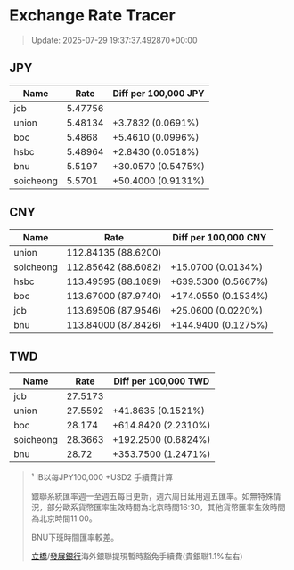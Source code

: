 # Exchange Rate Tracer

> Update: 2025-07-29 19:37:37.492870+00:00

## JPY

| Name      |    Rate | Diff per 100,000 JPY   |
|-----------|---------|------------------------|
| jcb       | 5.47756 |                        |
| union     | 5.48134 | +3.7832 (0.0691%)      |
| boc       | 5.4868  | +5.4610 (0.0996%)      |
| hsbc      | 5.48964 | +2.8430 (0.0518%)      |
| bnu       | 5.5197  | +30.0570 (0.5475%)     |
| soicheong | 5.5701  | +50.4000 (0.9131%)     |

## CNY

| Name      | Rate                | Diff per 100,000 CNY   |
|-----------|---------------------|------------------------|
| union     | 112.84135	(88.6200) |                        |
| soicheong | 112.85642	(88.6082) | +15.0700 (0.0134%)     |
| hsbc      | 113.49595	(88.1089) | +639.5300 (0.5667%)    |
| boc       | 113.67000	(87.9740) | +174.0550 (0.1534%)    |
| jcb       | 113.69506	(87.9546) | +25.0600 (0.0220%)     |
| bnu       | 113.84000	(87.8426) | +144.9400 (0.1275%)    |

## TWD

| Name      |    Rate | Diff per 100,000 TWD   |
|-----------|---------|------------------------|
| jcb       | 27.5173 |                        |
| union     | 27.5592 | +41.8635 (0.1521%)     |
| boc       | 28.174  | +614.8420 (2.2310%)    |
| soicheong | 28.3663 | +192.2500 (0.6824%)    |
| bnu       | 28.72   | +353.7500 (1.2471%)    |


> ¹ IB以每JPY100,000 +USD2 手續費計算
>
> 銀聯系統匯率週一至週五每日更新，週六周日延用週五匯率。如無特殊情況，部分歐系貨幣匯率生效時間為北京時間16:30，其他貨幣匯率生效時間為北京時間11:00。
>
> BNU下班時間匯率較差。
>
> [立橋](https://www.wlbank.com.mo/uploads/ueditor/file/20181211/1544536513900230.pdf)/[發展銀行](https://www.mdb.com.mo/Service_Charges_20230728.pdf)海外銀聯提現暫時豁免手續費(貴銀聯1.1%左右)

